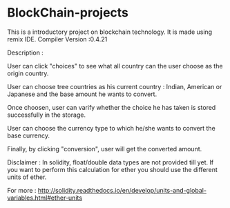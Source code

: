 # BlockChain-projects

This is a introductory project on blockchain technology. It is made using remix IDE. Compiler Version :0.4.21

Description :

User can click "choices" to see what all country can the user choose as the origin country.

User can choose tree countries as his current country : Indian, American or Japanese and the base amount he wants to convert.

Once choosen, user can varify whether the choice he has taken is stored successfully in the storage.

User can choose the currency type to which he/she wants to convert the base currency.

Finally, by clicking "conversion", user will get the converted amount.


Disclaimer : In solidity, float/double data types are not provided till yet. If you want to perform this calculation for ether you should use the different units of ether.

For more : http://solidity.readthedocs.io/en/develop/units-and-global-variables.html#ether-units

